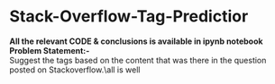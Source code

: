 # Stack-Overflow-Tag-Predictior

**All the relevant CODE & conclusions is available in ipynb notebook**<br />
**Problem Statement:-**<br>
Suggest the tags based on the content that was there in the question posted on Stackoverflow.\all is well


